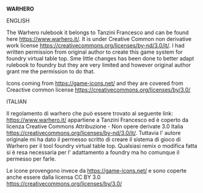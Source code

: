 **WARHERO**

ENGLISH

The Warhero rulebook it belongs to Tanzini Francesco and can be found here https://www.warhero.it/.
It is under Creative Common non derivative work license https://creativecommons.org/licenses/by-nd/3.0/it/.
I had written permission from original author to create this game system for foundry virtual table top. Sme little changes has been done to better adapt rulebook to foundry but they are very limited and however original author grant me the permission to do that.

Icons coming from https://game-icons.net/ and they are covered from Creactive common license https://creativecommons.org/licenses/by/3.0/


ITALIAN

Il regolamento di warhero che può essere trovato al seguente link: https://www.warhero.it/ appartiene a Tanzini Francesco ed è coperto da licenza Creative Commons Attribuzione - Non opere derivate 3.0 Italia https://creativecommons.org/licenses/by-nd/3.0/it/.
Tuttavia l' autore originale mi ha dato il permesso scritto di creare il sistema di gioco di Warhero per il tool foundry virtual table top. Qualsiasi remix o modifica fatta si è resa necessaria per l' adattamento a foundry ma ho comunque il permesso per farle.

Le icone provengono invece da https://game-icons.net/ e sono coperte anche essere dalla licensa CC BY 3.0 https://creativecommons.org/licenses/by/3.0/

